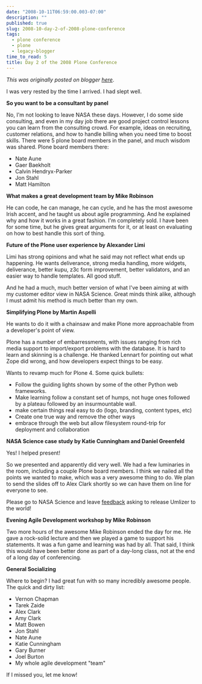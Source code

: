 ```yaml
---
date: "2008-10-11T06:59:00.003-07:00"
description: ""
published: true
slug: 2008-10-day-2-of-2008-plone-conference
tags:
  - plone conference
  - plone
  - legacy-blogger
time_to_read: 5
title: Day 2 of the 2008 Plone Conference
---
```


_This was originally posted on blogger [here](https://pydanny.blogspot.com/2008/10/day-2-of-2008-plone-conference.html)_.

I was very rested by the time I arrived. I had slept well.

<span style="font-weight: bold;">So you want to be a consultant by panel</span>

No, I'm not looking to leave NASA these days. However, I do some side consulting, and even in my day job there are good project control lessons you can learn from the consulting crowd. For example, ideas on recruiting, customer relations, and how to handle billing when you need time to boost skills. There were 5 plone board members in the panel, and much wisdom was shared. Plone board members there:

- Nate Aune
- Gaer Baekholt
- Calvin Hendryx-Parker
- Jon Stahl
- Matt Hamilton

<span style="font-weight: bold;">What makes a great development team by Mike Robinson</span>

He can code, he can manage, he can cycle, and he has the most awesome Irish accent, and he taught us about agile programming. And he explained why and how it works in a great fashion. I'm completely sold. I have been for some time, but he gives great arguments for it, or at least on evaluating on how to best handle this sort of thing.

<span style="font-weight: bold;">Future of the Plone user experience by Alexander Limi</span>

Limi has strong opinions and what he said may not reflect what ends up happening. He wants deliverance, strong media handling, more widgets, deliverance, better kupu, z3c form improvement, better validators, and an easier way to handle templates. All good stuff.

And he had a much, much better version of what I've been aiming at with my customer editor view in NASA Science. Great minds think alike, although I must admit his method is much better than my own.

<span style="font-weight: bold;">Simplifying Plone by Martin Aspelli</span>

He wants to do it with a chainsaw and make Plone more approachable from a developer's point of view.

Plone has a number of embarressments, with issues ranging from rich media support to import/export problems with the database. It is hard to learn and skinning is a challenge. He thanked Lennart for pointing out what Zope did wrong, and how developers expect things to be easy.

Wants to revamp much for Plone 4. Some quick bullets:

- Follow the guiding lights shown by some of the other Python web frameworks.
- Make learning follow a constant set of humps, not huge ones followed by a plateau followed by an insurmountable wall.
- make certain things real easy to do (logo, branding, content types, etc)
- Create one true way and remove the other ways
- embrace through the web but allow filesystem round-trip for deployment and collaboration

<span style="font-weight: bold;">NASA Science case study by Katie Cunningham and Daniel Greenfeld</span>

Yes! I helped present!

So we presented and apparently did very well. We had a few luminaries in the room, including a couple Plone board members. I think we nailed all the points we wanted to make, which was a very awesome thing to do. We plan to send the slides off to Alex Clark shortly so we can have them on line for everyone to see.

Please go to NASA Science and leave [feedback](https://nasascience.nasa.gov/contact-info) asking to release Umlizer to the world!

<span style="font-weight: bold;">Evening Agile Development workshop by Mike Robinson</span>

Two more hours of the awesome Mike Robinson ended the day for me. He gave a rock-solid lecture and then we played a game to support his statements. It was a fun game and learning was had by all. That said, I think this would have been better done as part of a day-long class, not at the end of a long day of conferencing.

<span style="font-weight: bold;">General Socializing</span>

Where to begin? I had great fun with so many incredibly awesome people. The quick and dirty list:

- Vernon Chapman
- Tarek Zaide
- Alex Clark
- Amy Clark
- Matt Bowen
- Jon Stahl
- Nate Aune
- Katie Cunningham
- Gary Burner
- Joel Burton
- My whole agile development "team"

If I missed you, let me know!
